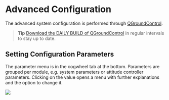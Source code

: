 # Advanced Configuration

The advanced system configuration is performed through [QGroundControl](../qgc/README.md).

> **Tip** [Download the DAILY BUILD of QGroundControl](http://qgroundcontrol.com/downloads) in regular intervals to stay up to date.

## Setting Configuration Parameters

The parameter menu is in the cogwheel tab at the bottom. Parameters are grouped per module, e.g. system parameters or attitude controller parameters. Clicking on the value opens a menu with further explanations and the option to change it.

![](../../images/gcs/setting-parameter.png)

